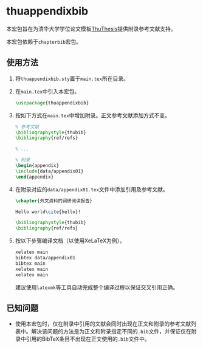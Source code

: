 thuappendixbib
====

本宏包旨在为清华大学学位论文模板[ThuThesis](https://github.com/xueruini/thuthesis)提供附录参考文献支持。

本宏包依赖于`chapterbib`宏包。

使用方法
----

1.  将`thuappendixbib.sty`置于`main.tex`所在目录。
2.  在`main.tex`中引入本宏包。

    ```latex
    \usepackage{thuappendixbib}
    ```

3.  按如下方式在`main.tex`中增加附录。正文参考文献添加方式不变。

    ```latex
    % 参考文献
    \bibliographystyle{thubib}
    \bibliography{ref/refs}
    
    % ...
    
    % 附录
    \begin{appendix}
    \include{data/appendix01}
    \end{appendix}
    ```

4.  在附录对应的`data/appendix01.tex`文件中添加引用及参考文献。

    ```latex
    \chapter{外文资料的调研阅读报告}
    
    Hello world\cite{hello}!
    
    \bibliographystyle{thubib}
    \bibliography{ref/refs}
    ```

5.  按以下步骤编译文档（以使用XeLaTeX为例）。

    ```bash
    xelatex main
    bibtex data/appendix01
    bibtex main
    xelatex main
    xelatex main
    ```

    建议使用`latexmk`等工具自动完成整个编译过程以保证交叉引用正确。

已知问题
----

 *  使用本宏包时，仅在附录中引用的文献会同时出现在正文和附录的参考文献列表中。解决该问题的方法是为正文和附录指定不同的`.bib`文件，并保证仅在附录中引用的BibTeX条目不出现在正文使用的`.bib`文件中。
